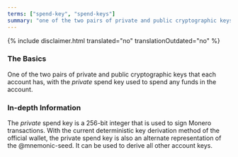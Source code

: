 ```yaml
---
terms: ["spend-key", "spend-keys"]
summary: "one of the two pairs of private and public cryptographic keys that each account has, with the *private* spend key used to spend any funds in the account"
---
```


{% include disclaimer.html translated="no" translationOutdated="no" %}

### The Basics

One of the two pairs of private and public cryptographic keys that each account has, with the *private* spend key used to spend any funds in the account.

### In-depth Information

The *private* spend key is a 256-bit integer that is used to sign Monero transactions. With the current deterministic key derivation method of the official wallet, the private spend key is also an alternate representation of the @mnemonic-seed. It can be used to derive all other account keys.
